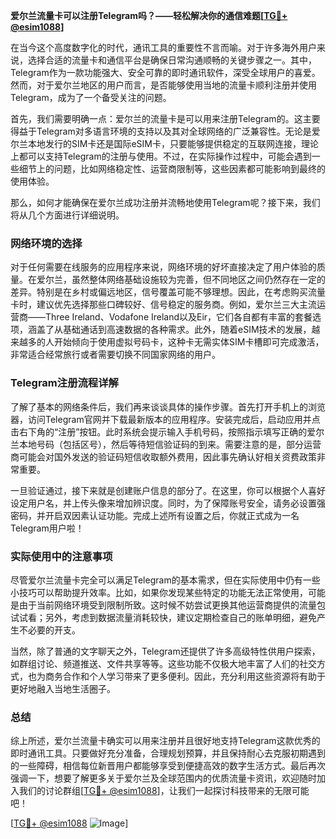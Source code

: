 **爱尔兰流量卡可以注册Telegram吗？——轻松解决你的通信难题[[TG💪+ @esim1088](https://t.me/s/esim1088)]**

在当今这个高度数字化的时代，通讯工具的重要性不言而喻。对于许多海外用户来说，选择合适的流量卡和通信平台是确保日常沟通顺畅的关键步骤之一。其中，Telegram作为一款功能强大、安全可靠的即时通讯软件，深受全球用户的喜爱。然而，对于爱尔兰地区的用户而言，是否能够使用当地的流量卡顺利注册并使用Telegram，成为了一个备受关注的问题。

首先，我们需要明确一点：爱尔兰的流量卡是可以用来注册Telegram的。这主要得益于Telegram对多语言环境的支持以及其对全球网络的广泛兼容性。无论是爱尔兰本地发行的SIM卡还是国际eSIM卡，只要能够提供稳定的互联网连接，理论上都可以支持Telegram的注册与使用。不过，在实际操作过程中，可能会遇到一些细节上的问题，比如网络稳定性、运营商限制等，这些因素都可能影响到最终的使用体验。

那么，如何才能确保在爱尔兰成功注册并流畅地使用Telegram呢？接下来，我们将从几个方面进行详细说明。

### 网络环境的选择

对于任何需要在线服务的应用程序来说，网络环境的好坏直接决定了用户体验的质量。在爱尔兰，虽然整体网络基础设施较为完善，但不同地区之间仍然存在一定的差异。特别是在乡村或偏远地区，信号覆盖可能不够理想。因此，在考虑购买流量卡时，建议优先选择那些口碑较好、信号稳定的服务商。例如，爱尔兰三大主流运营商——Three Ireland、Vodafone Ireland以及Eir，它们各自都有丰富的套餐选项，涵盖了从基础通话到高速数据的各种需求。此外，随着eSIM技术的发展，越来越多的人开始倾向于使用虚拟号码卡，这种卡无需实体SIM卡槽即可完成激活，非常适合经常旅行或者需要切换不同国家网络的用户。

### Telegram注册流程详解

了解了基本的网络条件后，我们再来谈谈具体的操作步骤。首先打开手机上的浏览器，访问Telegram官网并下载最新版本的应用程序。安装完成后，启动应用并点击右下角的“注册”按钮。此时系统会提示输入手机号码，按照指示填写正确的爱尔兰本地号码（包括区号），然后等待短信验证码的到来。需要注意的是，部分运营商可能会对国外发送的验证码短信收取额外费用，因此事先确认好相关资费政策非常重要。

一旦验证通过，接下来就是创建账户信息的部分了。在这里，你可以根据个人喜好设定用户名，并上传头像来增加辨识度。同时，为了保障账号安全，请务必设置强密码，并开启双因素认证功能。完成上述所有设置之后，你就正式成为一名Telegram用户啦！

### 实际使用中的注意事项

尽管爱尔兰流量卡完全可以满足Telegram的基本需求，但在实际使用中仍有一些小技巧可以帮助提升效率。比如，如果你发现某些特定的功能无法正常使用，可能是由于当前网络环境受到限制所致。这时候不妨尝试更换其他运营商提供的流量包试试看；另外，考虑到数据流量消耗较快，建议定期检查自己的账单明细，避免产生不必要的开支。

当然，除了普通的文字聊天之外，Telegram还提供了许多高级特性供用户探索，如群组讨论、频道推送、文件共享等等。这些功能不仅极大地丰富了人们的社交方式，也为商务合作和个人学习带来了更多便利。因此，充分利用这些资源将有助于更好地融入当地生活圈子。

### 总结

综上所述，爱尔兰流量卡确实可以用来注册并且很好地支持Telegram这款优秀的即时通讯工具。只要做好充分准备，合理规划预算，并且保持耐心去克服初期遇到的一些障碍，相信每位新晋用户都能够享受到便捷高效的数字生活方式。最后再次强调一下，想要了解更多关于爱尔兰及全球范围内的优质流量卡资讯，欢迎随时加入我们的讨论群组[[TG💪+ @esim1088](https://t.me/s/esim1088)]，让我们一起探讨科技带来的无限可能吧！

[[TG💪+ @esim1088](https://t.me/s/esim1088) ![Image](https://i.postimg.cc/4NQfJmqS/Snipaste-2025-05-13-00-14-12.png)]